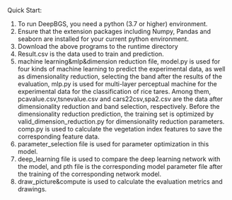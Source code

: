 Quick Start:
1. To run DeepBGS, you need a python (3.7 or higher) environment.
2. Ensure that the extension packages including Numpy, Pandas and seaborn are installed for your current python environment.
3. Download the above programs to the runtime directory
4. Result.csv is the data used to train and prediction.
5. machine learning&mlp&dimension reduction file, model.py is used for four kinds of machine learning to predict the experimental data, as well as dimensionality reduction, selecting the band after the results of the evaluation, mlp.py is used for multi-layer perceptual machine for the experimental data for the classification of rice tares. Among them, pcavalue.csv,tsnevalue.csv and cars22csv,spa2.csv are the data after dimensionality reduction and band selection, respectively. Before the dimensionality reduction prediction, the training set is optimized by valid_dimension_reduction.py for dimensionality reduction parameters. comp.py is used to calculate the vegetation index features to save the corresponding feature data.
6. parameter_selection file is used for parameter optimization in this model.
7. deep_learning file is used to compare the deep learning network with the model, and pth file is the corresponding model parameter file after the training of the corresponding network model.
8. draw_picture&compute is used to calculate the evaluation metrics and drawings.


